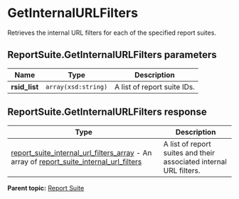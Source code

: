 # GetInternalURLFilters

Retrieves the internal URL filters for each of the specified report suites.

## ReportSuite.GetInternalURLFilters parameters

|Name|Type|Description|
|----|----|-----------|
| **rsid_list** | `array(xsd:string)` |A list of report suite IDs.|

## ReportSuite.GetInternalURLFilters response

|Type|Description|
|----|-----------|
| [report_suite_internal_url_filters_array](../../data_types/r_report_suite_internal_url_filter_array.md#) - An array of [report_suite_internal_url_filters](../../data_types/r_report_suite_internal_url_filter.md#) |A list of report suites and their associated internal URL filters.|

**Parent topic:** [Report Suite](../../methods/report_suite/r_methods_reportsuite.md)

